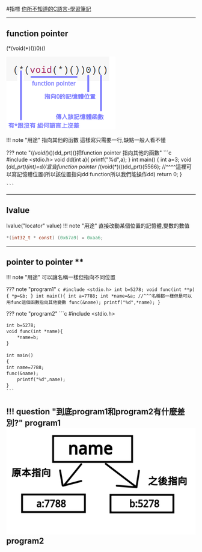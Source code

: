 #指標
[你所不知道的C語言-學習筆記](http://hackfoldr.org/dykc/https%253A%252F%252Fhackmd.io%252Fs%252FHyBPr9WGl)

---

## function pointer

(\*(void(\*)())0)()

![](/images/pointer.png)

!!! note "用途"
    指向其他的函數 這樣寫只需要一行,缺點一般人看不懂

??? note "(*(void(*)())dd_prt)()把function pointer 指向其他的函數"
    ```c   
        #include <stdio.h>
        void dd(int a){
            printf("%d",a);
        }
        int main()
        {
        int a=3;
        void (*dd_prt)(int)=&dd;//宣告function pointer
        (*(void(*)())dd_prt)(5566);
                     //^^^^這裡可以寫記憶體位置(所以該位置指向dd function所以我們能操作dd)
            return 0;
        }


    ```

---

## lvalue

lvalue("locator" value)
!!! note "用途"
    直接改動某個位置的記憶體,變數的數值

```c
*(int32_t * const) (0x67a9) = 0xaa6;
```

---

## pointer to pointer **

!!! note "用途"
    可以讓名稱一樣但指向不同位置

??? note "program1"
    ```c
    #include <stdio.h>
    int b=5278;
    void func(int **p){
        *p=&b;
    }
    int main(){
        int a=7788;
        int *name=&a;
           //^^^名稱都一樣但是可以用func這個函數指向其他變數
        func(&name);
        printf("%d",*name);
    }
    ```

??? note "program2"
    ```c
    #include <stdio.h>

    int b=5278;
    void func(int *name){
        *name=b;
    }

    int main()
    {
    int name=7788;
    func(&name);
        printf("%d",name);
    }
    ```

!!! question "到底program1和program2有什麼差別?"
    program1 </br>
    ![](/images/pointer2.png)</br>
    program2 </br>
---